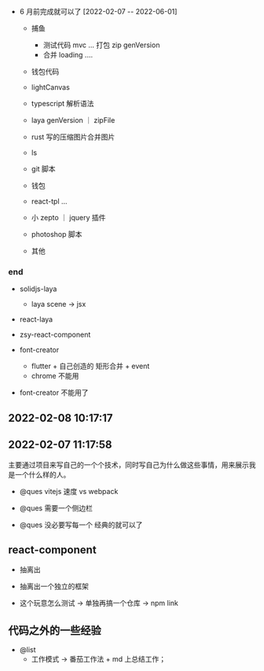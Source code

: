 - 6 月前完成就可以了 [2022-02-07 -- 2022-06-01]

  - 捕鱼

    - 测试代码 mvc ... 打包 zip genVersion
    - 合并 loading ....

  - 钱包代码
  - lightCanvas
  - typescript 解析语法
  - laya genVersion ｜ zipFile
  - rust 写的压缩图片合并图片
  - ls
  - git 脚本
  - 钱包
  - react-tpl ...
  - 小 zepto ｜ jquery 插件
  - photoshop 脚本
  - 其他

### end

- solidjs-laya

  - laya scene -> jsx

- react-laya

- zsy-react-component

- font-creator
  - flutter + 自己创造的 矩形合并 + event
  - chrome 不能用
- font-creator 不能用了

## 2022-02-08 10:17:17

## 2022-02-07 11:17:58

主要通过项目来写自己的一个个技术，同时写自己为什么做这些事情，用来展示我是一个什么样的人。

- @ques vitejs 速度 vs webpack

- @ques 需要一个侧边栏

- @ques 没必要写每一个 经典的就可以了

## react-component

- 抽离出

- 抽离出一个独立的框架

- 这个玩意怎么测试 -> 单独再搞一个仓库 -> npm link

## 代码之外的一些经验

- @list
  - 工作模式 -> 番茄工作法 + md 上总结工作；
